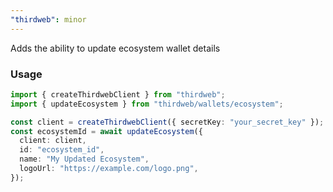 ```yaml
---
"thirdweb": minor
---
```


Adds the ability to update ecosystem wallet details

### Usage

```ts
import { createThirdwebClient } from "thirdweb";
import { updateEcosystem } from "thirdweb/wallets/ecosystem";

const client = createThirdwebClient({ secretKey: "your_secret_key" });
const ecosystemId = await updateEcosystem({
  client: client,
  id: "ecosystem_id",
  name: "My Updated Ecosystem",
  logoUrl: "https://example.com/logo.png",
});
```
